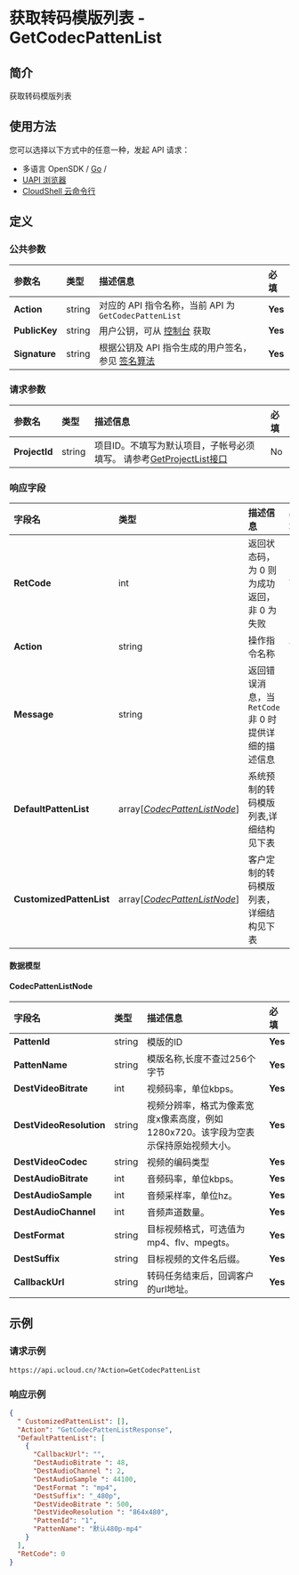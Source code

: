# 获取转码模版列表 - GetCodecPattenList

## 简介

获取转码模版列表






## 使用方法

您可以选择以下方式中的任意一种，发起 API 请求：
- 多语言 OpenSDK / [Go](https://github.com/ucloud/ucloud-sdk-go) /
- [UAPI 浏览器](https://console.ucloud.cn/uapi/detail?id=GetCodecPattenList)
- [CloudShell 云命令行](https://shell.ucloud.cn/)


## 定义

### 公共参数

| 参数名 | 类型 | 描述信息 | 必填 |
|:---|:---|:---|:---|
| **Action**     | string  | 对应的 API 指令名称，当前 API 为 `GetCodecPattenList`                        | **Yes** |
| **PublicKey**  | string  | 用户公钥，可从 [控制台](https://console.ucloud.cn/uapi/apikey) 获取                                             | **Yes** |
| **Signature**  | string  | 根据公钥及 API 指令生成的用户签名，参见 [签名算法](api/summary/signature.md)  | **Yes** |

### 请求参数

| 参数名 | 类型 | 描述信息 | 必填 |
|:---|:---|:---|:---|
| **ProjectId** | string | 项目ID。不填写为默认项目，子帐号必须填写。 请参考[GetProjectList接口](api/summary/get_project_list) |No|

### 响应字段

| 字段名 | 类型 | 描述信息 | 必填 |
|:---|:---|:---|:---|
| **RetCode** | int | 返回状态码，为 0 则为成功返回，非 0 为失败 |**Yes**|
| **Action** | string | 操作指令名称 |**Yes**|
| **Message** | string | 返回错误消息，当 `RetCode` 非 0 时提供详细的描述信息 |No|
| **DefaultPattenList** | array[[*CodecPattenListNode*](#CodecPattenListNode)] | 系统预制的转码模版列表,详细结构见下表 |No|
| **CustomizedPattenList** | array[[*CodecPattenListNode*](#CodecPattenListNode)] | 客户定制的转码模版列表，详细结构见下表 |No|

#### 数据模型


#### CodecPattenListNode

| 字段名 | 类型 | 描述信息 | 必填 |
|:---|:---|:---|:---|
| **PattenId** | string | 模版的ID |**Yes**|
| **PattenName** | string | 模版名称,长度不查过256个字节 |**Yes**|
| **DestVideoBitrate** | int | 视频码率，单位kbps。 |**Yes**|
| **DestVideoResolution** | string | 视频分辨率，格式为像素宽度x像素高度，例如1280x720。该字段为空表示保持原始视频大小。 |**Yes**|
| **DestVideoCodec** | string | 视频的编码类型 |**Yes**|
| **DestAudioBitrate** | int | 音频码率，单位kbps。 |**Yes**|
| **DestAudioSample** | int | 音频采样率，单位hz。 |**Yes**|
| **DestAudioChannel** | int | 音频声道数量。 |**Yes**|
| **DestFormat** | string | 目标视频格式，可选值为mp4、flv、mpegts。 |**Yes**|
| **DestSuffix** | string | 目标视频的文件名后缀。 |**Yes**|
| **CallbackUrl** | string | 转码任务结束后，回调客户的url地址。 |**Yes**|

## 示例

### 请求示例
    
```
https://api.ucloud.cn/?Action=GetCodecPattenList
```

### 响应示例
    
```json
{
  " CustomizedPattenList": [],
  "Action": "GetCodecPattenListResponse",
  "DefaultPattenList": [
    {
      "CallbackUrl": "",
      "DestAudioBitrate ": 48,
      "DestAudioChannel ": 2,
      "DestAudioSample ": 44100,
      "DestFormat ": "mp4",
      "DestSuffix": "_480p",
      "DestVideoBitrate ": 500,
      "DestVideoResolution ": "864x480",
      "PattenId": "1",
      "PattenName": "默认480p-mp4"
    }
  ],
  "RetCode": 0
}
```





